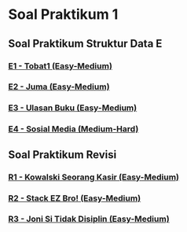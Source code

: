 # Soal Praktikum 1
## Soal Praktikum Struktur Data E
### [E1 - Tobat1 (Easy-Medium)](soal/prob-E1/README.md)
### [E2 - Juma (Easy-Medium)](soal/prob-E2/README.md)
### [E3 - Ulasan Buku (Easy-Medium)](soal/prob-E3/README.md)
### [E4 - Sosial Media (Medium-Hard)](soal/prob-E4/README.md)
## Soal Praktikum Revisi
### [R1 - Kowalski Seorang Kasir (Easy-Medium)](soal/prob-R1/README.md)
### [R2 - Stack EZ Bro! (Easy-Medium)](soal/prob-R2/README.md)
### [R3 - Joni Si Tidak Disiplin (Easy-Medium)](soal/prob-R3/README.md)

